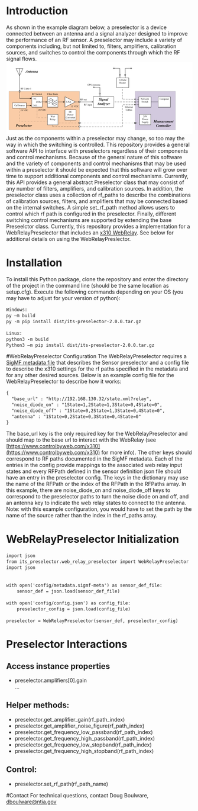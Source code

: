# Introduction
As shown in the example diagram below, a preselector is a device connected between an antenna and a signal analyzer designed to improve the performance of an RF sensor. 
A preselector may include a variety of components including, but not limited to, filters, amplifiers, 
calibration sources, and switches to control the components through which the RF signal flows.
![Preselector Diagram](/docs/img/preselector.png)
<br>Just as the components within a preselector may change, so too may the way in which the switching is controlled.
This repository provides a general software API to interface with preselectors regardless of their components and control mechanisms. Because of the general nature of this software and the variety of components and control mechanisms that may be used within a preselector it should be expected that this software will grow over time to support additional components and control mechanisms.
Currently, this API provides a general abstract Preselector class that may consist of any number of filters, amplifiers, and calibration sources. 
In addition, the preselector class uses a collection of rf_paths to describe the combinations of calibration sources, filters, 
and amplifiers that may be connected based on the internal switches. A simple set_rf_path method allows users to control which rf path is configured in the preselector. 
Finally, different switching control mechanisms are supported by extending the base Preseelctor class. Currently, this repository provides a implementation for a WebRelayPreselector that includes an [x310 WebRelay](https://www.controlbyweb.com/x310/). See below for additional details on using the WebRelayPreslector.  

# Installation 
To install this Python package, clone the repository and enter the directory of the project in the command line (should be the same location as setup.cfg). Execute the following commands depending on your OS (you may have to adjust for your version of python):
```
Windows:
py –m build 
py -m pip install dist/its-preselector-2.0.0.tar.gz 

Linux:
python3 -m build
Python3 –m pip install dist/its-preselector-2.0.0.tar.gz 

```
#WebRelayPreselector Configuration
The WebRelayPreselector requires a [SigMF metadata file](https://Github.com/NTIA/sigmf-ns-ntia) that describes the Sensor preselector and a config file to describe the x310 settings for the rf paths specified in the 
metadata and for any other desired sources. Below is an example config file for the WebRelayPreselector to describe how it works:
```
{
  "base_url" : "http://192.168.130.32/state.xml?relay",
  "noise_diode_on" : "1State=1,2State=1,3State=0,4State=0",
  "noise_diode_off" : "1State=0,2State=1,3State=0,4State=0",
  "antenna" : "1State=0,2State=0,3State=0,4State=0"
}
```

The base_url key is the only required key for the WebRelayPreselector and should map to the base url to interact with the WebRelay (see 
[https://www.controlbyweb.com/x310](https://www.controlbyweb.com/x310) for more info). The other keys should
correspond to RF paths documented in the SigMF metadata. Each of the entries in the 
config provide mappings to the associated web relay input states and every RFPath defined 
in the sensor definition json file should have an entry in the preselector config. The keys in the dictionary may use
the name of the RFPath or the index of the RFPath in the RFPaths array. 
In this example, there are noise_diode_on and noise_diode_off keys to correspond to the preselector paths to turn the noise diode on and off, and an antenna key to indicate the web relay states to connect to the antenna. 
Note: with this example configuration, you would have to set the path by the name of the source rather than the index in 
the rf_paths array.

# WebRelayPreselector Initialization
```
import json
from its_preselector.web_relay_preselector import WebRelayPreselector
import json


with open('config/metadata.sigmf-meta') as sensor_def_file:
    sensor_def = json.load(sensor_def_file)

with open('config/config.json') as config_file:
    preselector_config = json.load(config_file)

preselector = WebRelayPreselector(sensor_def, preselector_config)
```

# Preselector Interactions

## Access instance properties
<ul>
<li>preselector.amplifiers[0].gain</li>
<ii>...</ii>
</ul>

## Helper methods:
<ul>
<li>preselector.get_amplifier_gain(rf_path_index)</li>
<li>preselector.get_amplifier_noise_figure(rf_path_index)</li>
<li>preselector.get_frequency_low_passband(rf_path_index)</li>
<li>preselector.get_frequency_high_passband(rf_path_index)</li>
<li>preselector.get_frequency_low_stopband(rf_path_index)</li>
<li>preselector.get_frequency_high_stopband(rf_path_index)</li>
</ul>

## Control:
 <ul>
<li>preselector.set_rf_path(rf_path_name)</li>
</ul>

#Contact 
For technical questions, contact Doug Boulware, dboulware@ntia.gov

